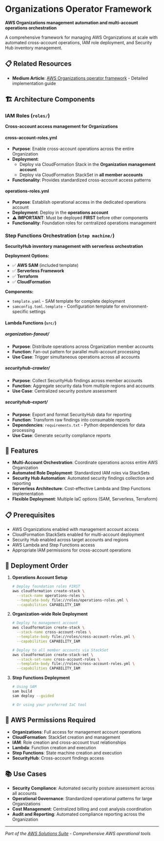 # Organizations Operator Framework

**AWS Organizations management automation and multi-account operations orchestration**

A comprehensive framework for managing AWS Organizations at scale with automated cross-account operations, IAM role deployment, and Security Hub inventory management.

## 📋 Related Resources

- **Medium Article**: [AWS Organizations operator framework](https://medium.com/aws-tip/aws-organization-operator-framework-f53d43310d2c) - Detailed implementation guide

## 🏗️ Architecture Components

### IAM Roles (`roles/`)
**Cross-account access management for Organizations**

#### cross-account-roles.yml
- **Purpose**: Enable cross-account operations across the entire Organization
- **Deployment**: 
  - Deploy via CloudFormation Stack in the **Organization management account**
  - Deploy via CloudFormation StackSet in **all member accounts**
- **Functionality**: Provides standardized cross-account access patterns

#### operations-roles.yml  
- **Purpose**: Establish operational access in the dedicated operations account
- **Deployment**: Deploy in the **operations account** 
- **⚠️ IMPORTANT**: Must be deployed **FIRST** before other components
- **Functionality**: Foundation roles for centralized operations management

### Step Functions Orchestration (`step machine/`)
**SecurityHub inventory management with serverless orchestration**

**Deployment Options:**
- ✅ **AWS SAM** (included template)
- ✅ **Serverless Framework** 
- ✅ **Terraform**
- ✅ **CloudFormation**

**Components:**
- `template.yaml` - SAM template for complete deployment
- `samconfig.toml.template` - Configuration template for environment-specific settings

#### Lambda Functions (`src/`)

##### organization-fanout/
- **Purpose**: Distribute operations across Organization member accounts
- **Function**: Fan-out pattern for parallel multi-account processing
- **Use Case**: Trigger simultaneous operations across all accounts

##### securityhub-crawler/ 
- **Purpose**: Collect SecurityHub findings across member accounts
- **Function**: Aggregate security data from multiple regions and accounts
- **Use Case**: Centralized security posture assessment

##### securityhub-export/
- **Purpose**: Export and format SecurityHub data for reporting
- **Function**: Transform raw findings into consumable reports
- **Dependencies**: `requirements.txt` - Python dependencies for data processing
- **Use Case**: Generate security compliance reports

## 🚀 Features

- **Multi-Account Orchestration**: Coordinate operations across entire AWS Organization
- **Automated Role Deployment**: Standardized IAM roles via StackSets
- **Security Hub Automation**: Automated security findings collection and reporting
- **Serverless Architecture**: Cost-effective Lambda and Step Functions implementation
- **Flexible Deployment**: Multiple IaC options (SAM, Serverless, Terraform)

## 📋 Prerequisites

- AWS Organizations enabled with management account access
- CloudFormation StackSets enabled for multi-account deployment
- Security Hub enabled across target accounts and regions
- AWS Lambda and Step Functions access
- Appropriate IAM permissions for cross-account operations

## 🔐 Deployment Order

1. **Operations Account Setup**
   ```bash
   # Deploy foundation roles FIRST
   aws cloudformation create-stack \
     --stack-name operations-roles \
     --template-body file://roles/operations-roles.yml \
     --capabilities CAPABILITY_IAM
   ```

2. **Organization-wide Role Deployment**
   ```bash
   # Deploy to management account
   aws cloudformation create-stack \
     --stack-name cross-account-roles \
     --template-body file://roles/cross-account-roles.yml \
     --capabilities CAPABILITY_IAM
   
   # Deploy to all member accounts via StackSet
   aws cloudformation create-stack-set \
     --stack-set-name cross-account-roles \
     --template-body file://roles/cross-account-roles.yml \
     --capabilities CAPABILITY_IAM
   ```

3. **Step Functions Deployment**
   ```bash
   # Using SAM
   sam build
   sam deploy --guided
   
   # Or using your preferred IaC tool
   ```

## 🔐 AWS Permissions Required

- **Organizations**: Full access for management account operations
- **CloudFormation**: StackSet creation and management
- **IAM**: Role creation and cross-account trust relationships
- **Lambda**: Function creation and execution
- **Step Functions**: State machine creation and execution
- **SecurityHub**: Cross-account findings access

## 📚 Use Cases

- **Security Compliance**: Automated security posture assessment across all accounts
- **Operational Governance**: Standardized operational patterns for large Organizations
- **Cost Management**: Centralized billing and cost analysis coordination
- **Audit and Reporting**: Automated compliance reporting across the Organization

---

*Part of the [AWS Solutions Suite](../README.md) - Comprehensive AWS operational tools*